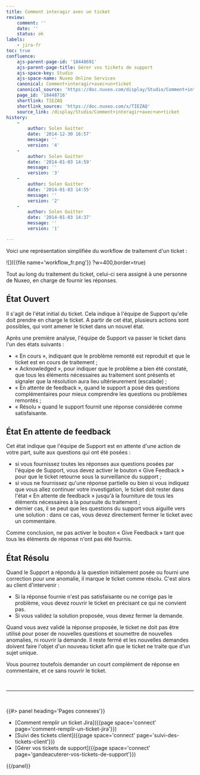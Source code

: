 ```yaml
---
title: Comment interagir avec un ticket
review:
    comment: ''
    date: ''
    status: ok
labels:
    - jira-fr
toc: true
confluence:
    ajs-parent-page-id: '18448691'
    ajs-parent-page-title: Gérer vos tickets de support
    ajs-space-key: Studio
    ajs-space-name: Nuxeo Online Services
    canonical: Comment+interagir+avec+un+ticket
    canonical_source: 'https://doc.nuxeo.com/display/Studio/Comment+interagir+avec+un+ticket'
    page_id: '18448716'
    shortlink: TIEZAQ
    shortlink_source: 'https://doc.nuxeo.com/x/TIEZAQ'
    source_link: /display/Studio/Comment+interagir+avec+un+ticket
history:
    - 
        author: Solen Guitter
        date: '2014-12-30 16:57'
        message: ''
        version: '4'
    - 
        author: Solen Guitter
        date: '2014-01-03 14:59'
        message: ''
        version: '3'
    - 
        author: Solen Guitter
        date: '2014-01-03 14:55'
        message: ''
        version: '2'
    - 
        author: Solen Guitter
        date: '2014-01-03 14:37'
        message: ''
        version: '1'

---
```

Voici une repr&eacute;sentation simplifi&eacute;e du workflow de traitement d'un ticket :

![]({{file name='workflow_fr.png'}} ?w=400,border=true)

Tout au long du traitement du ticket, celui-ci sera assign&eacute; &agrave; une personne de Nuxeo, en charge de fournir les r&eacute;ponses.

## &Eacute;tat Ouvert

Il s'agit de l'&eacute;tat initial du ticket. Cela indique &agrave; l'&eacute;quipe de Support qu'elle doit prendre en charge le ticket. A partir de cet &eacute;tat, plusieurs actions sont possibles, qui vont amener le ticket dans un nouvel &eacute;tat.

Apr&egrave;s une premi&egrave;re analyse, l'&eacute;quipe de Support va passer le ticket dans l'un des &eacute;tats suivants :

*   &laquo; En cours &raquo;, indiquant que le probl&egrave;me remont&eacute; est reproduit et que le ticket est en cours de traitement ;
*   &laquo; Acknowledged &raquo;, pour indiquer que le probl&egrave;me a bien &eacute;t&eacute; constat&eacute;, que tous les &eacute;l&eacute;ments n&eacute;cessaires au traitement sont pr&eacute;sents et signaler que la r&eacute;solution aura lieu ult&eacute;rieurement (escalade) ;
*   &laquo; En attente de feedback &raquo;, quand le support a pos&eacute; des questions compl&eacute;mentaires pour mieux comprendre les questions ou probl&egrave;mes remont&eacute;s ;
*   &laquo; R&eacute;solu &raquo; quand le support fournit une r&eacute;ponse consid&eacute;r&eacute;e comme satisfaisante.

## &Eacute;tat En attente de feedback

Cet &eacute;tat indique que l'&eacute;quipe de Support est en attente d'une action de votre part, suite aux questions qui ont &eacute;t&eacute; pos&eacute;es :

*   si vous fournissez toutes les r&eacute;ponses aux questions pos&eacute;es par l'&eacute;quipe de Support, vous devez activer le bouton &laquo; Give Feedback &raquo; pour que le ticket retourne sous la surveillance du support ;
*   si vous ne fournissez qu'une r&eacute;ponse partielle ou bien si vous indiquez que vous allez continuer votre investigation, le ticket doit rester dans l'&eacute;tat &laquo; En attente de feedback &raquo; jusqu'&agrave; la fourniture de tous les &eacute;l&eacute;ments n&eacute;cessaires &agrave; la poursuite du traitement ;
*   dernier cas, il se peut que les questions du support vous aiguille vers une solution : dans ce cas, vous devez directement fermer le ticket avec un commentaire.

Comme conclusion, ne pas activer le bouton &laquo; Give Feedback &raquo; tant que tous les &eacute;l&eacute;ments de r&eacute;ponse n'ont pas &eacute;t&eacute; fournis.

## &Eacute;tat R&eacute;solu

Quand le Support a r&eacute;pondu &agrave; la question initialement pos&eacute;e ou fourni une correction pour une anomalie, il marque le ticket comme r&eacute;solu. C'est alors au client d'intervenir :

*   Si la r&eacute;ponse fournie n'est pas satisfaisante ou ne corrige pas le probl&egrave;me, vous devez rouvrir le ticket en pr&eacute;cisant ce qui ne convient pas.
*   Si vous validez la solution propos&eacute;e, vous devez fermer la demande.

Quand vous avez valid&eacute; la r&eacute;ponse propos&eacute;e, le ticket ne doit pas &ecirc;tre utilis&eacute; pour poser de nouvelles questions et soumettre de nouvelles anomalies, ni rouvrir la demande. Il reste ferm&eacute; et les nouvelles demandes doivent faire l'objet d'un nouveau ticket afin que le ticket ne traite que d'un sujet unique.

Vous pourrez toutefois demander un court compl&eacute;ment de r&eacute;ponse en commentaire, et ce sans rouvrir le ticket.

&nbsp;

* * *

&nbsp;

<div class="row" data-equalizer data-equalize-on="medium"><div class="column medium-6">{{#> panel heading='Pages connexes'}}

*   [Comment remplir un ticket Jira]({{page space='connect' page='comment-remplir-un-ticket-jira'}})
*   [Suivi des tickets client]({{page space='connect' page='suivi-des-tickets-client'}})
*   [Gérer vos tickets de support]({{page space='connect' page='gandeacuterer-vos-tickets-de-support'}})

{{/panel}}</div><div class="column medium-6">

&nbsp;

</div></div>